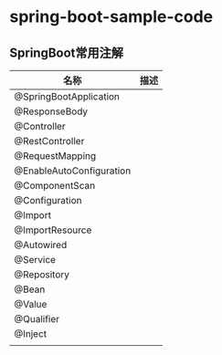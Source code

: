 # spring-boot-sample-code

## SpringBoot常用注解
| 名称                     | 描述 |
| ------------------------ | ---- |
| @SpringBootApplication   |      |
| @ResponseBody            |      |
| @Controller              |      |
| @RestController          |      |
| @RequestMapping          |      |
| @EnableAutoConfiguration |      |
| @ComponentScan           |      |
| @Configuration           |      |
| @Import                  |      |
| @ImportResource          |      |
| @Autowired               |      |
| @Service                 |      |
| @Repository              |      |
| @Bean                    |      |
| @Value                   |      |
| @Qualifier               |      |
| @Inject                  |      |
|                          |      |
